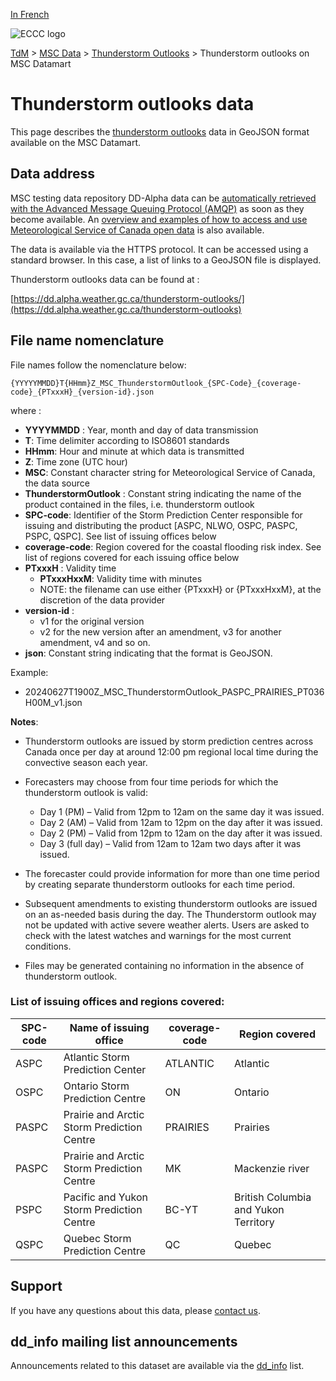 [In French](readme_thunderstorm-outlooks_datamart_fr.md)

![ECCC logo](../../img_eccc-logo.png)

[TdM](../../readme_en.md) > [MSC Data](../readme_en.md) > [Thunderstorm Outlooks](readme_thunderstorm-outlooks_en.md) > Thunderstorm outlooks on MSC Datamart

# Thunderstorm outlooks data 

This page describes the [thunderstorm outlooks](readme_thunderstorm-outlooks_en.md) data in GeoJSON format available on the MSC Datamart.

## Data address 

MSC testing data repository DD-Alpha data can be [automatically retrieved with the Advanced Message Queuing Protocol (AMQP)](../.../msc-datamart/amqp_en.md) as soon as they become available. An [overview and examples of how to access and use Meteorological Service of Canada open data](../../usage/readme_en.md) is also available.

The data is available via the HTTPS protocol. It can be accessed using a standard browser. In this case, a list of links to a GeoJSON file is displayed.

Thunderstorm outlooks data can be found at :

[https://dd.alpha.weather.gc.ca/thunderstorm-outlooks/](https://dd.alpha.weather.gc.ca/thunderstorm-outlooks)

## File name nomenclature 

File names follow the nomenclature below:

`{YYYYYMMDD}T{HHmm}Z_MSC_ThunderstormOutlook_{SPC-Code}_{coverage-code}_{PTxxxH}_{version-id}.json`

where :

* __YYYYMMDD__ : Year, month and day of data transmission
* __T__: Time delimiter according to ISO8601 standards
* __HHmm__: Hour and minute at which data is transmitted
* __Z__: Time zone (UTC hour)
* __MSC__: Constant character string for Meteorological Service of Canada, the data source
* __ThunderstormOutlook__ : Constant string indicating the name of the product contained in the files, i.e. thunderstorm outlook
* __SPC-code__: Identifier of the Storm Prediction Center responsible for issuing and distributing the product [ASPC, NLWO, OSPC, PASPC, PSPC, QSPC]. See list of issuing offices below
* __coverage-code__: Region covered for the coastal flooding risk index. See list of regions covered for each issuing office below
* __PTxxxH__ : Validity time 
     * __PTxxxHxxM__: Validity time with minutes 
     * NOTE: the filename can use either {PTxxxH} or {PTxxxHxxM}, at the discretion of the data provider
* __version-id__ : 
     * v1 for the original version
     * v2 for the new version after an amendment, v3 for another amendment, v4 and so on.
* __json__: Constant string indicating that the format is GeoJSON.

Example:

*  20240627T1900Z_MSC_ThunderstormOutlook_PASPC_PRAIRIES_PT036H00M_v1.json

**Notes**:

* Thunderstorm outlooks are issued by storm prediction centres across Canada once per day at around 12:00 pm regional local time during the convective season each year. 

* Forecasters may choose from four time periods for which the thunderstorm outlook is valid:

     * Day 1 (PM) – Valid from 12pm to 12am on the same day it was issued. 
     * Day 2 (AM) – Valid from 12am to 12pm on the day after it was issued. 
     * Day 2 (PM) – Valid from 12pm to 12am on the day after it was issued. 
     * Day 3 (full day) – Valid from 12am to 12am two days after it was issued. 

* The forecaster could provide information for more than one time period by creating separate thunderstorm outlooks for each time period. 

* Subsequent amendments to existing thunderstorm outlooks are issued on an as-needed basis during the day. The Thunderstorm outlook may not be updated with active severe weather alerts. Users are asked to check with the latest watches and warnings for the most current conditions.

* Files may be generated containing no information in the absence of thunderstorm outlook.

### List of issuing offices and regions covered:

| SPC-code | Name of issuing office | coverage-code | Region covered |
| ------ | ------ | ------ | ------ |
| ASPC | Atlantic Storm Prediction Center | ATLANTIC | Atlantic |
| OSPC | Ontario Storm Prediction Centre | ON | Ontario |
| PASPC | Prairie and Arctic Storm Prediction Centre | PRAIRIES | Prairies |
| PASPC | Prairie and Arctic Storm Prediction Centre | MK | Mackenzie river |
| PSPC | Pacific and Yukon Storm Prediction Centre | BC-YT | British Columbia and Yukon Territory |
| QSPC | Quebec Storm Prediction Centre | QC | Quebec |

## Support

If you have any questions about this data, please [contact us](https://weather.gc.ca/mainmenu/contact_us_f.html).

## dd_info mailing list announcements 

Announcements related to this dataset are available via the [dd_info](https://comm.collab.science.gc.ca/mailman3/postorius/lists/dd_info/) list.
